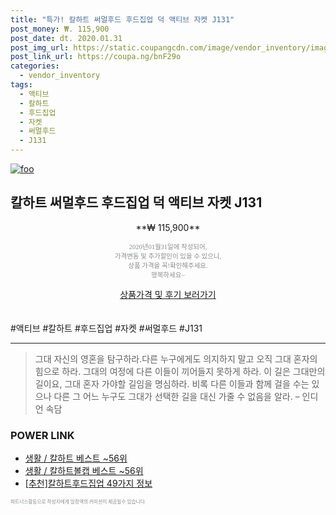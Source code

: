 ```yaml
--- 
title: "특가! 칼하트 써멀후드 후드집업 덕 액티브 자켓 J131" 
post_money: ₩. 115,900 
post_date: dt. 2020.01.31 
post_img_url: https://static.coupangcdn.com/image/vendor_inventory/images/2018/10/11/15/3/9aebfd79-d712-40a9-ba8e-c43ee953af47.jpg 
post_link_url: https://coupa.ng/bnF29o 
categories: 
  - vendor_inventory 
tags: 
  - 액티브 
  - 칼하트 
  - 후드집업 
  - 자켓 
  - 써멀후드 
  - J131 
--- 
```

[![foo](https://static.coupangcdn.com/image/vendor_inventory/images/2018/10/11/15/3/9aebfd79-d712-40a9-ba8e-c43ee953af47.jpg)](https://coupa.ng/bnF29o) 

## 칼하트 써멀후드 후드집업 덕 액티브 자켓 J131 
<p style="text-align: center;">**₩ 115,900**</p> 
<p style="text-align: center;"><span style="color: #898c8f; font-family: Georgia,Times,serif; font-size: 0.75em;">2020년01월31일에 작성되어, <br>가격변동 및 추가할인이 있을 수 있으니,<br> 상품 가격을 꼭!확인해주세요.<br>행복하세요~</span> 
</p>	 
<div markdown="0" style="text-align: center;"><a href="https://coupa.ng/bnF29o" class="btn btn--success">상품가격 및 후기 보러가기</a></div> 
<br><br> 
  #액티브 #칼하트 #후드집업 #자켓 #써멀후드 #J131 
<hr> 

> 그대 자신의 영혼을 탐구하라.다른 누구에게도 의지하지 말고 오직 그대 혼자의 힘으로 하라. 그대의 여정에 다른 이들이 끼어들지 못하게 하라. 이 길은 그대만의 길이요,  그대 혼자 가야할 길임을 명심하라.  비록 다른 이들과 함께 걸을 수는 있으나 다른 그 어느 누구도 그대가 선택한 길을 대신 가줄 수 없음을 알라. – 인디언 속담 


### POWER LINK

* <a href="https://blog.naver.com/santokki14/221779651275" target="_blank">생활 / 칼하트 베스트 ~56위</a>
* <a href="https://blog.naver.com/santokki14/221778335097" target="_blank">생활 / 칼하트볼캡 베스트 ~56위</a>
* <a href="https://blog.naver.com/fasyy4321/221790853349" target="_blank">[추천]칼하트후드집업 49가지 정보</a>

<span style="color: #898c8f; font-family: Georgia,Times,serif; font-size: 0.55em;">파트너스활동으로 작성자에게 일정액의 커미션이 제공될수 있습니다.</span> 
